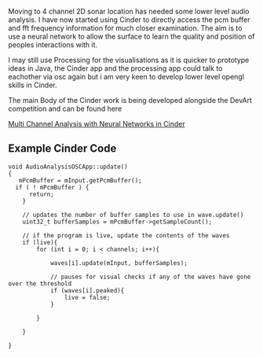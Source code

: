 Moving to 4 channel 2D sonar location has needed some lower level audio analysis. I have now started using Cinder to directly access the pcm buffer and fft frequency information for much closer examination. The aim is to use a neural network to allow the surface to learn the quality and position of peoples interactions with it. 

I may still use Processing for the visualisations as it is quicker to prototype ideas in Java, the Cinder app and the processing app could talk to eachother via osc again but i am very keen to develop lower level opengl skills in Cinder.

The main Body of the Cinder work is being developed alongside the DevArt competition and can be found here

[Multi Channel Analysis with Neural Networks in Cinder](https://github.com/felixfaire/MultiChannelAudioAnalysis "Cinder: MultiChannel Audio Analysis with Neural Networks")  



## Example Cinder Code
```
void AudioAnalysisOSCApp::update()
{
   mPcmBuffer = mInput.getPcmBuffer();
  if ( ! mPcmBuffer ) {
	  return;
	}
    
    // updates the number of buffer samples to use in wave.update()
    uint32_t bufferSamples = mPcmBuffer->getSampleCount();
    
    // if the program is live, update the contents of the waves
    if (live){
        for (int i = 0; i < channels; i++){
            
            waves[i].update(mInput, bufferSamples);
            
            // pauses for visual checks if any of the waves have gone over the threshold
            if (waves[i].peaked){
                live = false;
            }
            
        }
        
    }
    
}
```




